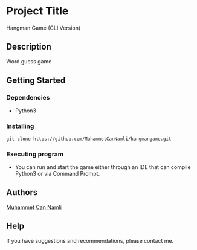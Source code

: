 # Project Title

Hangman Game (CLI Version)

## Description

Word guess game

## Getting Started

### Dependencies

* Python3

### Installing

```
git clone https://github.com/MuhammetCanNamli/hangmangame.git
```

### Executing program

* You can run and start the game either through an IDE that can compile Python3 or via Command Prompt.

## Authors

[Muhammet Can Namli](https://www.linkedin.com/in/muhammet-can-naml%C4%B1-9556311b9/)

## Help
If you have suggestions and recommendations, please contact me.
